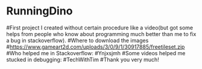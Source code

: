 # RunningDino
#First project I created without certain procedure like a video(but got some helps from people who know about programming much better than me to fix a bug in stackoverflow).
#Where to download the images
#https://www.gameart2d.com/uploads/3/0/9/1/30917885/freetileset.zip
#Who helped me in Stackoverflow:
#Ynjxsjmh
#Some videos helped me stucked in debugging:
#TechWithTim
  #Thank you very much!
